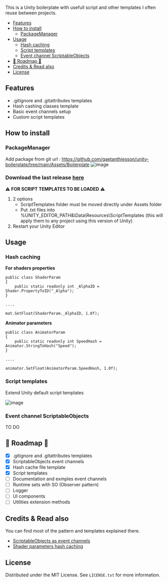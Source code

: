 This is a Unity boilerplate with usefull script and other templates I often reuse between projects.

- [Features](#features)
- [How to install](#how-to-install)
  - [PackageManager](#packagemanager)
- [Usage](#usage)
  - [Hash caching](#hash-caching)
  - [Script templates](#script-templates)
  - [Event channel ScriptableObjects](#event-channel-scriptableobjects)
- [:construction: Roadmap :construction:](#construction-roadmap-construction)
- [Credits \& Read also](#credits--read-also)
- [License](#license)

## Features

- .gitignore and .gitattributes templates
- Hash cashing classes template
- Basic event channels setup
- Custom script templates

## How to install

### PackageManager

Add package from git url : https://github.com/gaetanthiesson/unity-boilerplate/tree/main/Assets/Boilerplate
![image](https://github.com/gaetanthiesson/unity-boilerplate/assets/16124367/dfc71ee8-84f2-48ec-a82d-53f880455960)

### Download the last release [here]([https://duckduckgo.com](https://github.com/gaetanthiesson/unity-boilerplate/releases))

:warning: **FOR SCRIPT TEMPLATES TO BE LOADED** :warning:

1. 2 options
    * ScriptTemplates folder must be moved directly under Assets folder
    * Put .txt files into %UNITY_EDITOR_PATH&\Data\Resources\ScriptTemplates (this will apply them to any project using this version of Unity)
3. Restart your Unity Editor

## Usage

### Hash caching

**For shaders properties**

```
public class ShaderParam
{
    public static readonly int _AlphaID = Shader.PropertyToID("_Alpha");
}

....

mat.SetFloat(ShaderParam._AlphaID, 1.0f);
```

**Animator parameters**

```
public class AnimatorParam
{
    public static readonly int SpeedHash = Animator.StringToHash("Speed");
}

....

animator.SetFloat(AnimatorParam.SpeedHash, 1.0f);
```

### Script templates

Extend Unity default script templates

![image](https://github.com/gaetanthiesson/unity-boilerplate/assets/16124367/fc38c5eb-9090-4c03-8612-35ab91d28b9a)

### Event channel ScriptableObjects
TO DO

## :construction: Roadmap :construction:

- [X] .gitignore and .gitattributes templates
- [X] ScriptableObjects event channels
- [X] Hash cache file template
- [X] Script templates
- [ ] Documentation and exmples event channels
- [ ] Runtime sets with SO (Observer pattern)
- [ ] Logger
- [ ] UI components
- [ ] Utilities extension methods

## Credits & Read also

You can find most of the pattern and templates explained there.

- [ScriptableObjects as event channels](https://unity.com/how-to/scriptableobjects-event-channels-game-code#how-event-channels-help)
- [Shader parameters hash caching](https://forum.unity.com/threads/shader-propertytoid-name-why-is-it-more-efficient-and-best-practise-to-store-multiple-ids.492831/#post-3216842)
  
## License
Distributed under the MIT License. See `LICENSE.txt` for more information.
